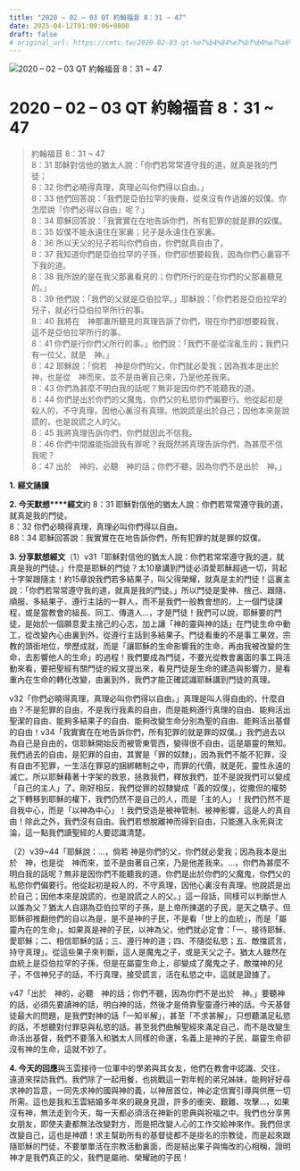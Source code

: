 ```yaml
---
title: "2020 – 02 – 03 QT 約翰福音 8：31 ~ 47"
date: 2025-04-12T01:09:06+0800
draft: false
# original_url: https://cmtc.tw/2020-02-03-qt-%e7%b4%84%e7%bf%b0%e7%a6%8f%e9%9f%b3-8%ef%bc%9a31-47
---
```


![2020 – 02 – 03 QT 約翰福音 8：31 ~ 47](/images/qt.jpg   "2020 – 02 – 03 QT 約翰福音 8：31 ~ 47")

# 2020 – 02 – 03 QT 約翰福音 8：31 ~ 47

> 約翰福音 8：31 ~ 47  
> 8：31 耶穌對信他的猶太人說：「你們若常常遵守我的道，就真是我的門徒；  
> 8：32 你們必曉得真理，真理必叫你們得以自由。」  
> 8：33 他們回答說：「我們是亞伯拉罕的後裔，從來沒有作過誰的奴僕。你怎麼說『你們必得以自由』呢？」  
> 8：34 耶穌回答說：「我實實在在地告訴你們，所有犯罪的就是罪的奴僕。  
> 8：35 奴僕不能永遠住在家裏；兒子是永遠住在家裏。  
> 8：36 所以天父的兒子若叫你們自由，你們就真自由了。  
> 8：37 我知道你們是亞伯拉罕的子孫，你們卻想要殺我，因為你們心裏容不下我的道。  
> 8：38 我所說的是在我父那裏看見的；你們所行的是在你們的父那裏聽見的。」  
> 8：39 他們說：「我們的父就是亞伯拉罕。」耶穌說：「你們若是亞伯拉罕的兒子，就必行亞伯拉罕所行的事。  
> 8：40 我將在　神那裏所聽見的真理告訴了你們，現在你們卻想要殺我，這不是亞伯拉罕所行的事。  
> 8：41 你們是行你們父所行的事。」他們說：「我們不是從淫亂生的；我們只有一位父，就是　神。」  
> 8：42 耶穌說：「倘若　神是你們的父，你們就必愛我；因為我本是出於　神，也是從　神而來，並不是由著自己來，乃是他差我來。  
> 8：43 你們為甚麼不明白我的話呢？無非是因你們不能聽我的道。  
> 8：44 你們是出於你們的父魔鬼，你們父的私慾你們偏要行。他從起初是殺人的，不守真理，因他心裏沒有真理。他說謊是出於自己；因他本來是說謊的，也是說謊之人的父。  
> 8：45 我將真理告訴你們，你們就因此不信我。  
> 8：46 你們中間誰能指證我有罪呢？我既然將真理告訴你們，為甚麼不信我呢？  
> 8：47 出於　神的，必聽　神的話；你們不聽，因為你們不是出於　神。」

**1.** **經文誦讀**

**2. 今天默想****經文**約 8：31 耶穌對信他的猶太人說：你們若常常遵守我的道，就真是我的門徒。  
8：32 你們必曉得真理，真理必叫你們得以自由。  
88：34 耶穌回答說：我實實在在地告訴你們，所有犯罪的就是罪的奴僕。

**3. 分享默想經文**（1）v31「耶穌對信他的猶太人說：你們若常常遵守我的道，就真是我的門徒。」什麼是耶穌的門徒？太10章講到門徒必須愛耶穌超過一切，背起十字架跟隨主！約15章說我們若多結果子，叫父得榮耀，就真是主的門徒！這裏主說：「你們若常常遵守我的道，就真是我的門徒。」所以門徒是愛神、捨己、跟隨、順服、多結果子、遵行主話的一群人，而不是我們一般教會想的，上一個門徒課程，或是當教會的組長、同工、傳道人…，才是門徒！我們可以說，耶穌要的門徒，是始於一個願意愛主捨己的心志，加上讓「神的靈與神的話」在門徒生命中動工，從改變內心由裏到外，從遵行主話到多結果子。門徒看重的不是事工果效，宗教的頭銜地位，學歷成就，而是「讓耶穌的生命影響我的生命，再由我被改變的生命，去影響他人的生命」的過程！我們要成為門徒，不要光從教會裏面的事工與活動來看，要把聖經有關門徒的經文提出來，看見門徒是生命的建造與影響力，是看重內在生命的轉化改變，由裏到外，我們才能正確認識耶穌講到門徒的真理。

v32「你們必曉得真理，真理必叫你們得以自由。」真理是叫人得自由的，什麼自由？不是犯罪的自由，不是我行我素的自由，而是能夠遵行真理的自由、能夠活出聖潔的自由、能夠多結果子的自由、能夠改變生命分別為聖的自由、能夠活出基督的自由！v34「我實實在在地告訴你們，所有犯罪的就是罪的奴僕。」我們過去以為自己是自由的，信耶穌開始反而被管東管西，變得很不自由，這是屬靈的無知。我們過去的自由，是犯罪的自由，其實是「罪的奴隸」，因為我們不能不犯罪，沒有自由不犯罪，一生活在罪惡的捆綁轄制之中，而罪的代價，就是死，靈性永遠的滅亡。所以耶穌藉著十字架的救恩，拯救我們，釋放我們，並不是說我們可以變成「自己的主人」了。剛好相反，我們從罪的奴隸變成「義的奴僕」，從撒但的權勢之下轉移到耶穌的權下，我們仍然不是自己的人，而是「主的人」！我們仍然不是自我中心，而是「以神為中心」！我們受造是被神管制、被神影響，這是人的真自由！除此之外，我們沒有自由。我們若想脫離神而得到自由，只能進入永死與沈淪，這一點我們讀聖經的人要認識清楚。

（2）v39~44「耶穌說：…，倘若 神是你們的父，你們就必愛我；因為我本是出於　神，也是從　神而來，並不是由著自己來，乃是他差我來。…，你們為甚麼不明白我的話呢？無非是因你們不能聽我的道。你們是出於你們的父魔鬼，你們父的私慾你們偏要行。他從起初是殺人的，不守真理，因他心裏沒有真理。他說謊是出於自己；因他本來是說謊的，也是說謊之人的父。」這一段話，同樣可以判斷世人以誰為父？猶太人自詡為亞伯拉罕的子孫，是上帝所揀選的子民，是天之驕子。但耶穌卻推翻他們的自以為是，是不是神的子民，不是看「世上的血統」，而是「屬靈內在的生命」。如果真是神的子民，以神為父，他們就必定會：「一、接待耶穌、愛耶穌；二、相信耶穌的話；三、遵行神的道；四、不隨從私慾；五、敵擋謊言，持守真理」。從這些果子來判斷，這人是魔鬼之子，或是天父之子。猶太人雖然在血統上是亞伯拉罕的子孫，但是在屬靈生命上，卻變成了魔鬼之子，敵擋神的兒子，不信神兒子的話，不行真理，接受謊言，活在私慾之中，這就是證據了。

v47「出於　神的，必聽　神的話；你們不聽，因為你們不是出於　神。」要聽神的話，必須先要讀神的話，明白神的話，然後才是倚靠聖靈遵行神的話。今天基督徒最大的問題，是我們對神的話「一知半解」，甚至「不求甚解」，只想聽滿足私慾的話，不想聽對付罪惡與私慾的話。甚至我們曲解聖經來滿足自己，而不是改變生命活出基督，我們不要落入和猶太人同樣的命運，名義上是神的子民，屬靈生命卻沒有神的生命，這就不妙了。

**4. 今天的回應**與玉雲接待一位軍中的學弟與其女友，他們在教會中認識、交往，遠道來探訪我們。我們除了一起用餐，也挑戰這一對年輕的弟兄姊妹，能夠好好尋求神的旨意，一同先求神的國與神的義，以神居首位，神必定信實引導與供應一切所需。這也是我和玉雲結婚多年來的親身見證，許多的衝突、艱難、攻擊…，如果沒有神，無法走到今天，每一天都必須活在神新的恩典與祝福之中。我們也分享男女朋友，即使夫妻都無法改變對方，而是把改變人心的工作交給神來作。我們但求改變自己，這也是神蹟！求主幫助所有的基督徒都不是掛名的宗教徒，而是起來跟隨耶穌的門徒，不要單單活在宗教活動裏面，而是結出果子與悔改的心相稱，證明神才是我們真正的父，我們是屬祂、榮耀祂的子民！